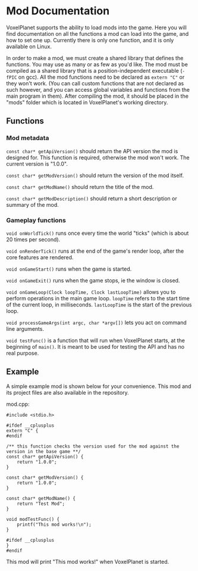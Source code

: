 # Mod Documentation

VoxelPlanet supports the ability to load mods into the game. Here you will find documentation on all the functions a mod can load into the game, and how to set one up. Currently there is only one function, and it is only available on Linux.

In order to make a mod, we must create a shared library that defines the functions. You may use as many or as few as you'd like. The mod must be compiled as a shared library that is a position-independent executable (`-fPIC` on gcc). All the mod functions need to be declared as `extern "C"` or they won't work. (You can call custom functions that are not declared as such however, and you can access global variables and functions from the main program in them). After compiling the mod, it should be placed in the "mods" folder which is located in VoxelPlanet's working directory.

## Functions

### Mod metadata

`const char* getApiVersion()` should return the API version the mod is designed for. This function is required, otherwise the mod won't work. The current version is "1.0.0".

`const char* getModVersion()` should return the version of the mod itself.

`const char* getModName()` should return the title of the mod.

`const char* getModDescription()` should return a short description or summary of the mod.

### Gameplay functions

`void onWorldTick()` runs once every time the world "ticks" (which is about 20 times per second).

`void onRenderTick()` runs at the end of the game's render loop, after the core features are rendered.

`void onGameStart()` runs when the game is started.

`void onGameExit()` runs when the game stops, ie the window is closed.

`void onGameLoop(Clock loopTime, Clock lastLoopTime)` allows you to perform operations in the main game loop. `loopTime` refers to the start time of the current loop, in milliseconds. `lastLoopTime` is the start of the previous loop.

`void processGameArgs(int argc, char *argv[])` lets you act on command line arguments.

`void testFunc()` is a function that will run when VoxelPlanet starts, at the beginning of `main()`. It is meant to be used for testing the API and has no real purpose.

## Example

A simple example mod is shown below for your convenience. This mod and its project files are also available in the repository.

mod.cpp:
    
    #include <stdio.h>
    
    #ifdef __cplusplus
    extern "C" {
    #endif
    
    /** this function checks the version used for the mod against the version in the base game **/
    const char* getApiVersion() {
    	return "1.0.0";
    }
    
    const char* getModVersion() {
    	return "1.0.0";
    }
    
    const char* getModName() {
    	return "Test Mod";
    }
    
    void modTestFunc() {
    	printf("This mod works!\n");
    }
    
    #ifdef __cplusplus
    }
    #endif

This mod will print "This mod works!" when VoxelPlanet is started.
